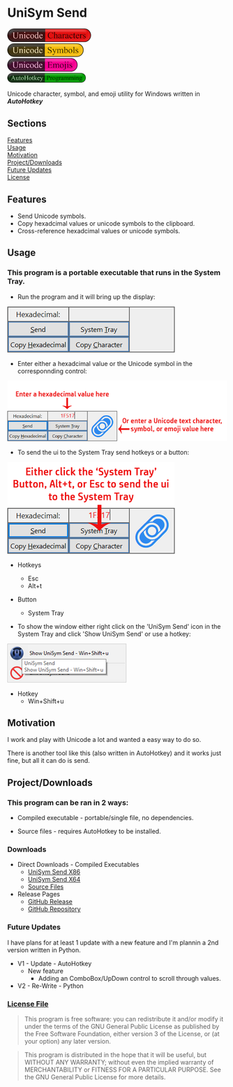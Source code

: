 # UniSym Send

<div style="padding: 0;">
<img src="./images/buc.png" width="192" /><br>
<img src="./images/bus.png" width="175" /><br>
<img src="./images/bue.png" width="161" /><br>
<img src="./images/bap.png" width="180" /><br>
</div>

Unicode character, symbol, and emoji utility for Windows written in ***AutoHotkey***

## Sections

[Features](#features)<br>
[Usage](#usage)<br>
[Motivation](#motivatio)<br>
[Project/Downloads](#downloads)<br>
[Future Updates](#updates)<br>
[License](#license)

## Features <a name="features"></a>

- Send Unicode symbols.
- Copy hexadcimal values or unicode symbols to the clipboard.
- Cross-reference hexadcimal values or unicode symbols.

## Usage <a name="usage"></a>

### This program is a portable executable that runs in the System Tray. 

- Run the program and it will bring up the display:

![UI](./images/ui.png)

- Enter either a hexadcimal value or the Unicode symbol in the corresponnding control:

![UI Where](./images/ui_where.png)

- To send the ui to the System Tray send hotkeys or a button:

![UI Tray](./images/ui_tray.png)

  - Hotkeys
    - Esc
    - Alt+t
  - Button
    - System Tray

- To show the window either right click on the 'UniSym Send' icon in the System Tray and click 'Show UniSym Send' or use a hotkey:

![UI Tray 2](./images/ui_tray2.png)

  - Hotkey
    - Win+Shift+u

## Motivation <a name="motivation"></a>

I work and play with Unicode a lot and wanted a easy way to do so.

There is another tool like this (also written in AutoHotkey) and it works just fine, but all it can do is send.

## Project/Downloads <a name="downloads"></a>

### This program can be ran in 2 ways:


- Compiled executable - portable/single file, no dependencies.

- Source files - requires AutoHotkey to be installed.

### Downloads

- Direct Downloads - Compiled Executables
  - [UniSym Send X86](./compile/UniSyemSend_x86.exe)
  - [UniSym Send X64](./compile/UniSyemSend_x64.exe)
  - [Source Files]()
- Release Pages
  - [GitHub Release]()
  - [GitHub Repository]()

### Future Updates <a name="updates"></a>

I have plans for at least 1 update with a new feature and I'm plannin a 2nd version written in Python.

  - V1 - Update - AutoHotkey
    - New feature
      - Adding an ComboBox/UpDown control to scroll through values.
  - V2 - Re-Write - Python

### [License File](LICENSE) <a name="license"></a>


>This program is free software: you can redistribute it and/or modify it under the terms of the GNU General Public License as published by the Free Software Foundation, either version 3 of the License, or (at your option) any later version.

>This program is distributed in the hope that it will be useful, but WITHOUT ANY WARRANTY; without even the implied warranty of MERCHANTABILITY or FITNESS FOR A PARTICULAR PURPOSE.  See the GNU General Public License for more details.

